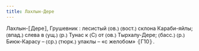 ```yaml
---
title: Лахлын-Дере
---
```


Лахлын-⟦Дере⟧, Грушевник
: лесистый ⦅ов.⦆ ⦅вост.⦆ склона Караби-яйлы; ⦅впад.⦆ слева в ⦅ущ.⦆ ⦅р.⦆ Тунас к ⦅С⦆ от ⦅ов.⦆ Тырхалу-Дере; ⦅басс.⦆ ⦅р.⦆ Биюк-Карасу – ⦅ср.⦆ ⦅тюрк.⦆ улаклы – «с желобом» ⦃Г10⦄.
